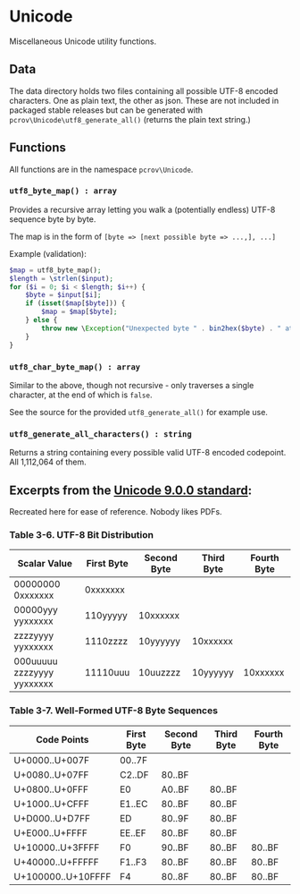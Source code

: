 # Unicode
Miscellaneous Unicode utility functions.

## Data
The data directory holds two files containing all possible UTF-8 encoded characters.
One as plain text, the other as json. These are not included in packaged stable
releases but can be generated with `pcrov\Unicode\utf8_generate_all()` (returns the
plain text string.)

## Functions
All functions are in the namespace `pcrov\Unicode`.

### `utf8_byte_map() : array`
Provides a recursive array letting you walk a (potentially endless) UTF-8
sequence byte by byte.

The map is in the form of `[byte => [next possible byte => ...,], ...]`

Example (validation):
```php
$map = utf8_byte_map();
$length = \strlen($input);
for ($i = 0; $i < $length; $i++) {
    $byte = $input[$i];
    if (isset($map[$byte])) {
        $map = $map[$byte];
    } else {
        throw new \Exception("Unexpected byte " . bin2hex($byte) . " at position $i");
    }
}
```

### `utf8_char_byte_map() : array`
Similar to the above, though not recursive - only traverses a single character, at the end of which is `false`.

See the source for the provided `utf8_generate_all()` for example use.

### `utf8_generate_all_characters() : string`
Returns a string containing every possible valid UTF-8 encoded codepoint.
All 1,112,064 of them.

## Excerpts from the [Unicode 9.0.0 standard][1]:
Recreated here for ease of reference. Nobody likes PDFs.

### Table 3-6. UTF-8 Bit Distribution

|  Scalar Value             | First Byte | Second Byte | Third Byte | Fourth Byte |
|---------------------------|------------|-------------|------------|-------------|
|00000000 0xxxxxxx          | 0xxxxxxx   |             |            |             |
|00000yyy yyxxxxxx          | 110yyyyy   | 10xxxxxx    |            |             |
|zzzzyyyy yyxxxxxx          | 1110zzzz   | 10yyyyyy    | 10xxxxxx   |             |
|000uuuuu zzzzyyyy yyxxxxxx | 11110uuu   | 10uuzzzz    | 10yyyyyy   | 10xxxxxx    |

### Table 3-7. Well-Formed UTF-8 Byte Sequences

|    Code Points     | First Byte | Second Byte | Third Byte | Fourth Byte |
|--------------------|------------|-------------|------------|-------------|
| U+0000..U+007F     | 00..7F     |             |            |             |
| U+0080..U+07FF     | C2..DF     | 80..BF      |            |             |
| U+0800..U+0FFF     | E0         | A0..BF      | 80..BF     |             |
| U+1000..U+CFFF     | E1..EC     | 80..BF      | 80..BF     |             |
| U+D000..U+D7FF     | ED         | 80..9F      | 80..BF     |             |
| U+E000..U+FFFF     | EE..EF     | 80..BF      | 80..BF     |             |
| U+10000..U+3FFFF   | F0         | 90..BF      | 80..BF     | 80..BF      |
| U+40000..U+FFFFF   | F1..F3     | 80..BF      | 80..BF     | 80..BF      |
| U+100000..U+10FFFF | F4         | 80..8F      | 80..BF     | 80..BF      |

[1]: http://www.unicode.org/versions/Unicode9.0.0/ch03.pdf#page=54

